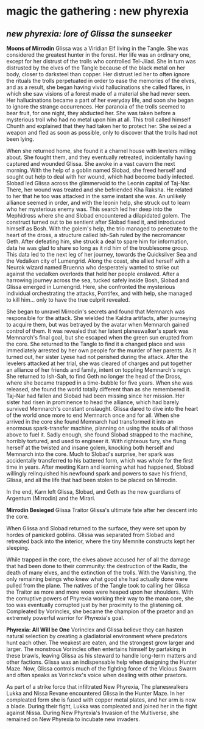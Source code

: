# **magic the gathering : new phyrexia**
## *new phyrexia: lore of **Glissa the sunseeker***

**Moons of Mirrodin**
Glissa was a Viridian Elf living in the Tangle. She was considered the greatest hunter in the forest. Her life was an ordinary one, except for her distrust of the trolls who controlled Tel-Jilad. She in turn was distrusted by the elves of the Tangle because of the black metal on her body, closer to darksteel than copper. Her distrust led her to often ignore the rituals the trolls perpetuated in order to ease the memories of the elves, and as a result, she began having vivid hallucinations she called flares, in which she saw visions of a forest made of a material she had never seen. Her hallucinations became a part of her everyday life, and soon she began to ignore the strange occurrences. Her paranoia of the trolls seemed to bear fruit, for one night, they abducted her. She was taken before a mysterious troll who had no metal upon him at all. This troll called himself Chunth and explained that they had taken her to protect her. She seized a weapon and fled as soon as possible, only to discover that the trolls had not been lying.

When she returned home, she found it a charnel house with levelers milling about. She fought them, and they eventually retreated, incidentally having captured and wounded Glissa. She awoke in a vast cavern the next morning. With the help of a goblin named Slobad, she freed herself and sought out help to deal with her wound, which had become badly infected. Slobad led Glissa across the glimmervoid to the Leonin capital of Taj-Nar. There, her wound was treated and she befriended Kha Raksha. He related to her that he too was attacked in the same instant she was. An unlikely alliance seemed in order, and with the leonin help, she struck out to learn who her mysterious enemy was. This search led her deep into the Mephidross where she and Slobad encountered a dilapidated golem. The construct turned out to be sentient after Slobad fixed it, and introduced himself as Bosh. With the golem's help, the trio managed to penetrate to the heart of the dross, a structure called Ish-Sah ruled by the necromancer Geth. After defeating him, she struck a deal to spare him for information, data he was glad to share so long as it rid him of the troublesome group. This data led to the next leg of her journey, towards the Quicksilver Sea and the Vedalken city of Lumengrid. Along the coast, she allied herself with a Neurok wizard named Bruenna who desperately wanted to strike out against the vedalken overlords that held her people enslaved. After a harrowing journey across the sea, tucked safely inside Bosh, Slobad and Glissa emerged in Lumengrid. Here, she confronted the mysterious individual orchestrating the attacks, Pontifex, and with help, she managed to kill him... only to have the true culprit revealed.

She began to unravel Mirrodin's secrets and found that Memnarch was responsible for the attack. She wielded the Kaldra artifacts, after journeying to acquire them, but was betrayed by the avatar when Memnarch gained control of them. It was revealed that her latent planeswalker's spark was Memnarch's final goal, but she escaped when the green sun erupted from the core. She returned to the Tangle to find it a changed place and was immediately arrested by her own people for the murder of her parents. As it turned out, her sister Lyese had not perished during the attack. After the levelers attacked at her trial, she was cleared of charges and put together an alliance of her friends and family, intent on toppling Memnarch's reign. She returned to Ish-Sah, to find Geth no longer the head of the Dross, where she became trapped in a time-bubble for five years. When she was released, she found the world totally different than as she remembered it. Taj-Nar had fallen and Slobad had been missing since her mission. Her sister had risen in prominence to head the alliance, which had barely survived Memnarch's constant onslaught. Glissa dared to dive into the heart of the world once more to end Memnarch once and for all. When she arrived in the core she found Memnarch had transformed it into an enormous spark-transfer machine, planning on using the souls of all those above to fuel it. Sadly enough, she found Slobad strapped to the machine, horribly tortured, and used to engineer it. With righteous fury, she flung herself at the twisted and insane golem, knocking both herself and Memnarch into the core. Much to Slobad's surprise, her spark was accidentally transferred to his battered form, which was whole for the first time in years. After meeting Karn and learning what had happened, Slobad willingly relinquished his newfound spark and powers to save his friend, Glissa, and all the life that had been stolen to be placed on Mirrodin.

In the end, Karn left Glissa, Slobad, and Geth as the new guardians of Argentum (Mirrodin) and the Mirari.

**Mirrodin Besieged**
Glissa Traitor
Glissa's ultimate fate after her descent into the core.

When Glissa and Slobad returned to the surface, they were set upon by hordes of panicked goblins. Glissa was separated from Slobad and retreated back into the interior, where the tiny Memnite constructs kept her sleeping.

While trapped in the core, the elves above accused her of all the damage that had been done to their community: the destruction of the Radix, the death of many elves, and the extinction of the trolls. With the Vanishing, the only remaining beings who knew what good she had actually done were pulled from the plane. The natives of the Tangle took to calling her Glissa the Traitor as more and more woes were heaped upon her shoulders. With the corruptive powers of Phyrexia working their way to the mana core, she too was eventually corrupted just by her proximity to the glistening oil. Compleated by Vorinclex, she became the champion of the praetor and an extremely powerful warrior for Phyrexia's goal.

**Phyrexia: All Will be One**
Vorinclex and Glissa believe they can hasten natural selection by creating a gladiatorial environment where predators hunt each other. The weakest are eaten, and the strongest grow larger and larger. The monstrous Vorinclex often entertains himself by partaking in these brawls, leaving Glissa as his steward to handle long-term matters and other factions. Glissa was an indispensable help when designing the Hunter Maze. Now, Glissa controls much of the fighting force of the Vicious Swarm and often speaks as Vorinclex's voice when dealing with other praetors.

As part of a strike force that infiltrated New Phyrexia, The planeswalkers Lukka and Nissa Revane encountered Glissa in the Hunter Maze. In her compleated form she is fused with copper metal plates, and her arm is now a blade. During their fight, Lukka was compleated and joined her in the fight against Nissa. During New Phyrexia's Invasion of the Multiverse, she remained on New Phyrexia to incubate new invaders.
